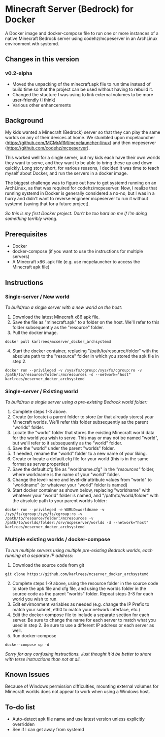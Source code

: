# Minecraft Server (Bedrock) for Docker

A Docker image and docker-compose file to run one or more instances of a native Minecraft Bedrock server using codehz/mcpeserver in an ArchLinux environment wth systemd.


## Changes in this version

### v0.2-alpha
- Moved the unpacking of the minecraft.apk file to run time instead of build time so that the project can be used without having to rebuild it.
- Changed the stucture I was using to link external volumes to be more user-friendly (I think)
- Various other enhancements

## Background

My kids wanted a Minecraft (Bedrock) server so that they can play the same worlds on any of their devices at home.  We stumbled upon mcpelauncher (https://github.com/MCMrARM/mcpelauncher-linux) and then mcpeserver (https://github.com/codehz/mcpeserver).

This worked well for a single server, but my kids each have their own worlds they want to serve, and they want to be able to bring these up and down quickly.  Long story short, for various reasons, I decided it was time to teach myself about Docker, and run the servers in a docker image.

The biggest challenge was to figure out how to get systemd running on an ArchLinux, as that was required for codehz/mcpeserver.  Now, I realize that running systemd in Docker is generally considered a no-no, but I was in a hurry and didn't want to reverse engineer mcpeserver to run it without systemd (saving that for a future project).

*So this is my first Docker project.  Don't be too hard on me if I'm doing something terribly wrong.*


## Prerequisites

- Docker
- docker-compose (if you want to use the instructions for  multiple servers)
- A Minecraft x86 .apk file (e.g. use mcpelauncher to access the Minecraft apk file)

## Instructions

### Single-server / New world

*To build/run a single server with a new world on the host:*

1. Download the latest Minecraft x86 apk file.
2. Save the file as "minecraft.apk" to a folder on the host.  We'll refer to this folder subsequently as the "resource" folder.
3. Pull the docker image.

```
docker pull karlrees/mcserver_docker_archsystemd
```

4. Start the docker container, replacing "/path/to/resource/folder" with the absolute path to the "resource" folder in which you stored the apk file in step 2. 

```
docker run --privileged -v /sys/fs/cgroup:/sys/fs/cgroup:ro -v /path/to/resource/folder:/mcresources -d --network="host" karlrees/mcserver_docker_archsystemd
```

### Single-server / Existing world

*To build/run a single server using a pre-existing Bedrock world folder:*

1. Complete steps 1-3 above.
2. Create (or locate) a parent folder to store (or that already stores) your Minecraft worlds.  We'll refer this folder subsequently as the parent "worlds" folder.
3. Locate the "world" folder that stores the existing Minecraft world data for the world you wish to serve.  This may or may not be named "world", but we'll refer to it subsequently as the "world" folder.
4. Save the "world" under the parent "worlds" folder.
5. If needed, rename the "world" folder to a new name of your liking.
7. Create or locate a default.cfg file for your world (this is in the same format as server.properties)
8. Save the default.cfg file as "worldname.cfg" in the *"resources"* folder, where worldname is the name of your "world" folder.
9. Change the level-name and level-dir attribute values from "world" to "worldname" (or whatever your "world" folder is named)
9. Start docker container as shown below, replacing "worldname" with whatever your "world" folder is named, and "/path/to/world/folder" with the absolute path to your parent worlds folder:

```
docker run --privileged -e WORLD=worldname -v /sys/fs/cgroup:/sys/fs/cgroup:ro -v /path/to/resource/folder:/mcresources -v /path/to/worlds/folder:/srv/mcpeserver/worlds -d --network="host" karlrees/mcserver_docker_archsystemd
```

### Multiple existing worlds / docker-compose

*To run multiple servers using multiple pre-existing Bedrock worlds, each running at a separate IP address:*

1. Download the source code from git

```
git clone https://github.com/karlrees/mcserver_docker_archsystemd
```

2. Complete steps 1-9 above, using the resource folder in the source code to store the apk file and cfg file, and using the worlds folder in the source code as the parent "worlds" folder.  Repeat steps 3-8 for each world you wish to run.
3. Edit envirnonment variables as needed (e.g. change the IP Prefix to match your subnet, eth0 to match your network interface, etc.)
4. Edit the docker-compose file to include a separate section for each server.  Be sure to change the name for each server to match what you used in step 2.  Be sure to use a different IP address or each server as well.
5. Run docker-compose

```
docker-compose up -d
```


*Sorry for any confusing instructions.  Just thought it'd be better to share with terse instructions than not at all.*

## Known Issues

Because of Windows permission difficulties, mounting external volumes for Minecraft worlds does not appear to work when using a Windows host.

## To-do list

- Auto-detect apk file name and use latest version unless explicitly overridden
- See if I can get away from systemd
